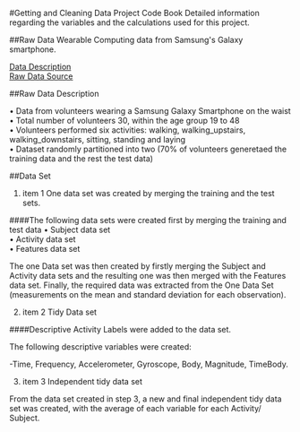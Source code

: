 
#Getting and Cleaning Data Project Code Book
Detailed information regarding the variables and the calculations used for this project.

##Raw Data
Wearable Computing data from Samsung's Galaxy smartphone. 

[Data Description](http://archive.ics.uci.edu/ml/datasets/Human+Activity+Recognition+Using+Smartphones) <br />
[Raw Data Source](https://d396qusza40orc.cloudfront.net/getdata%2Fprojectfiles%2FUCI%20HAR%20Dataset.zip)

##Raw Data Description

•	Data from volunteers wearing a Samsung Galaxy Smartphone on the waist <br />
•	Total number of volunteers 30, within the age group 19 to 48 <br />
•	Volunteers performed six activities: walking, walking_upstairs, walking_downstairs, sitting, standing and laying <br />
•	Dataset randomly partitioned into two (70% of volunteers generetaed the training data and the rest the test data) <br />

##Data Set

1. item 1 One data set was created by merging the training and the test sets. 

####The following data sets were created first by merging the training and test data
•	Subject data set <br />
•	Activity data set <br />
•	Features data set <br />

The one Data set was then created by firstly merging the Subject and Activity data sets and the resulting one was then merged with the Features data set. Finally, the required data was extracted from the One Data Set (measurements on the mean and standard deviation for each observation).

2. item 2 Tidy Data set

####Descriptive Activity Labels were added to the data set. 

The following descriptive variables were created:

-Time, Frequency, Accelerometer, Gyroscope, Body, Magnitude, TimeBody. 

3. item 3 Independent tidy data set

From the data set created in step 3, a new and final independent tidy data set was created, with the average of each variable for each Activity/ Subject.




